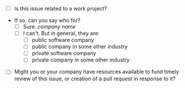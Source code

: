 - [ ] Is this issue related to a work project?
- If so, can you say who for?
  - [ ] Sure: _company name_
  - [ ] I can't.  But in general, they are:
    - [ ] public software company
    - [ ] public company in some other industry
    - [ ] private software company
    - [ ] private company in some other industry
- [ ] Might you or your company have resources available to fund timely review of this issue, or creation of a pull request in response to it?
